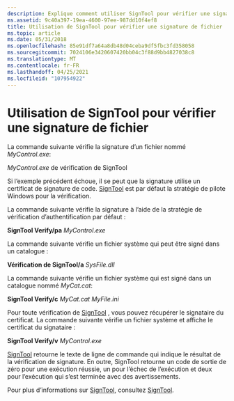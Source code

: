```yaml
---
description: Explique comment utiliser SignTool pour vérifier une signature de fichier.
ms.assetid: 9c40a397-19ea-4600-97ee-987dd10f4ef8
title: Utilisation de SignTool pour vérifier une signature de fichier
ms.topic: article
ms.date: 05/31/2018
ms.openlocfilehash: 85e91df7a64a8db48d04ceba9df5fbc3fd358058
ms.sourcegitcommit: 7024106e3420607420bb04c3f88d9bb4827038c8
ms.translationtype: MT
ms.contentlocale: fr-FR
ms.lasthandoff: 04/25/2021
ms.locfileid: "107954922"
---
```

# <a name="using-signtool-to-verify-a-file-signature"></a>Utilisation de SignTool pour vérifier une signature de fichier

La commande suivante vérifie la signature d’un fichier nommé *MyControl.exe*:

 *MyControl.exe* de vérification de SignTool

Si l’exemple précédent échoue, il se peut que la signature utilise un certificat de signature de code. [SignTool](signtool.md) est par défaut la stratégie de pilote Windows pour la vérification.

La commande suivante vérifie la signature à l’aide de la stratégie de vérification d’authentification par défaut :

**SignTool Verify/pa** *MyControl.exe*

La commande suivante vérifie un fichier système qui peut être signé dans un catalogue :

**Vérification de SignTool/a** *SysFile.dll*

La commande suivante vérifie un fichier système qui est signé dans un catalogue nommé *MyCat.cat*:

**SignTool Verify/c** *MyCat.cat* *MyFile.ini*

Pour toute vérification de [SignTool](signtool.md) , vous pouvez récupérer le signataire du certificat. La commande suivante vérifie un fichier système et affiche le certificat du signataire :

**SignTool Verify/v** *MyControl.exe*

[SignTool](signtool.md) retourne le texte de ligne de commande qui indique le résultat de la vérification de signature. En outre, SignTool retourne un code de sortie de zéro pour une exécution réussie, un pour l’échec de l’exécution et deux pour l’exécution qui s’est terminée avec des avertissements.

Pour plus d’informations sur [SignTool](signtool.md), consultez [SignTool](signtool.md).

 

 



